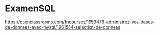 # ExamenSQL
https://openclassrooms.com/fr/courses/1959476-administrez-vos-bases-de-donnees-avec-mysql/1961564-selection-de-donnees
